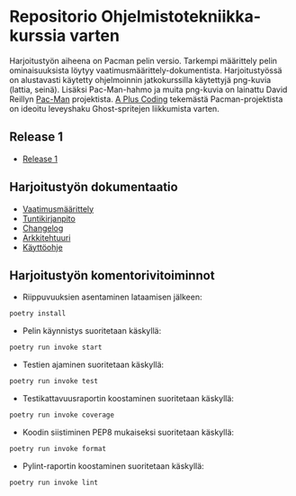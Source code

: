 # Repositorio Ohjelmistotekniikka-kurssia varten
Harjoitustyön aiheena on Pacman pelin versio. Tarkempi määrittely pelin ominaisuuksista löytyy vaatimusmäärittely-dokumentista. Harjoitustyössä on alustavasti käytetty ohjelmoinnin jatkokurssilla käytettyjä png-kuvia (lattia, seinä). Lisäksi Pac-Man-hahmo ja muita png-kuvia on lainattu David Reillyn [Pac-Man](https://github.com/greyblue9/pacman-python) projektista. [A Plus Coding](https://github.com/a-plus-coding/pacman-with-python) tekemästä Pacman-projektista on ideoitu leveyshaku Ghost-spritejen liikkumista varten.

## Release 1
- [Release 1](https://github.com/henriimmonen/ot-harjoitustyo/releases/tag/Viikko5)

## Harjoitustyön dokumentaatio
- [Vaatimusmäärittely](https://github.com/henriimmonen/ot-harjoitustyo/blob/master/dokumentaatio/vaatimusmaarittely.md)
- [Tuntikirjanpito](https://github.com/henriimmonen/ot-harjoitustyo/blob/master/dokumentaatio/tuntikirjanpito.md)
- [Changelog](https://github.com/henriimmonen/ot-harjoitustyo/blob/master/dokumentaatio/changelog.md)
- [Arkkitehtuuri](https://github.com/henriimmonen/ot-harjoitustyo/blob/master/dokumentaatio/arkkitehtuuri.md)
- [Käyttöohje](https://github.com/henriimmonen/ot-harjoitustyo/blob/master/dokumentaatio/kayttoohje.md)

## Harjoitustyön komentorivitoiminnot
- Riippuvuuksien asentaminen lataamisen jälkeen:
```bash
poetry install
```

- Pelin käynnistys suoritetaan käskyllä:
```bash
poetry run invoke start
```

- Testien ajaminen suoritetaan käskyllä:
```bash
poetry run invoke test
```

- Testikattavuusraportin koostaminen suoritetaan käskyllä:
```bash
poetry run invoke coverage
```

- Koodin siistiminen PEP8 mukaiseksi suoritetaan käskyllä:
```bash
poetry run invoke format
```

- Pylint-raportin koostaminen suoritetaan käskyllä:
```bash
poetry run invoke lint
```
